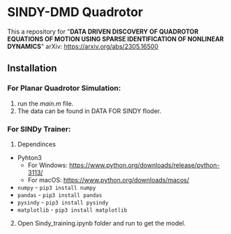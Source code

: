 # SINDY-DMD Quadrotor
This a repository for "__DATA DRIVEN DISCOVERY OF QUADROTOR EQUATIONS OF MOTION USING SPARSE IDENTIFICATION OF NONLINEAR DYNAMICS__" 
arXiv: https://arxiv.org/abs/2305.16500

## Installation
### For Planar Quadrotor Simulation:
1. run the _main.m_ file.
2. The data can be found in DATA FOR SINDY floder.
### For SINDy Trainer:
1. Dependinces
  - Pyhton3
    - For Windows: https://www.python.org/downloads/release/python-3113/
    - For macOS: https://www.python.org/downloads/macos/ 
  - ``numpy`` - ``pip3 install numpy``
  - ``pandas`` - ``pip3 install pandas``
  - ``pysindy`` - ``pip3 install pysindy`` 
  - ``matplotlib`` - ``pip3 install matplotlib``
2. Open Sindy_training.ipynb folder and run to get the model.

